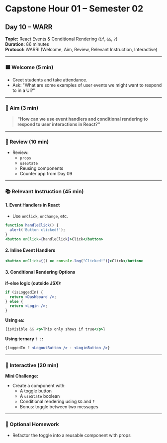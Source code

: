 # Capstone Hour 01 – Semester 02
## Day 10 – WARR
**Topic:** React Events & Conditional Rendering (`if`, `&&`, `?`)  
**Duration:** 86 minutes  
**Protocol:** WARRI (Welcome, Aim, Review, Relevant Instruction, Interactive)

---

### 🟩 Welcome (5 min)
- Greet students and take attendance.
- Ask: "What are some examples of user events we might want to respond to in a UI?"

---

### 🎯 Aim (3 min)
> **"How can we use event handlers and conditional rendering to respond to user interactions in React?"**

---

### 🔁 Review (10 min)
- Review:
  - `props`
  - `useState`
  - Reusing components
  - Counter app from Day 09

---

### 📚 Relevant Instruction (45 min)

#### 1. Event Handlers in React
- Use `onClick`, `onChange`, etc.
```jsx
function handleClick() {
  alert('Button clicked!');
}
<button onClick={handleClick}>Click</button>
```

#### 2. Inline Event Handlers
```jsx
<button onClick={() => console.log("Clicked!")}>Click</button>
```

#### 3. Conditional Rendering Options

**if-else logic (outside JSX):**
```jsx
if (isLoggedIn) {
  return <Dashboard />;
} else {
  return <Login />;
}
```

**Using `&&`:**
```jsx
{isVisible && <p>This only shows if true</p>}
```

**Using ternary `? :`:**
```jsx
{loggedIn ? <LogoutButton /> : <LoginButton />}
```

---

### 🧠 Interactive (20 min)

**Mini Challenge:**
- Create a component with:
  - A toggle button
  - A `useState` boolean
  - Conditional rendering using `&&` and `?`
  - Bonus: toggle between two messages

---

### 📝 Optional Homework
- Refactor the toggle into a reusable component with props
